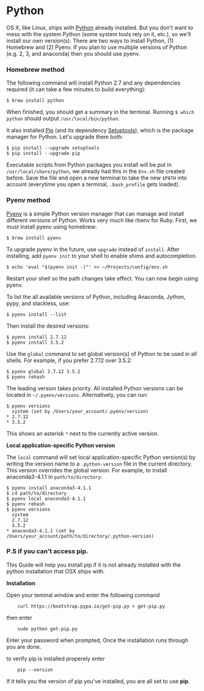 # Python

OS X, like Linux, ships with [Python](http://python.org/) already installed. But you don't want to mess with the system Python (some system tools rely on it, etc.), so we'll install our own version(s). There are two ways to install Python, (1) Homebrew and (2) Pyenv. If you plan to use multiple versions of Python (e.g. 2, 3, and anaconda) then you should use pyenv. 

### Homebrew method

The following command will install Python 2.7 and any dependencies required (it can take a few minutes to build everything):

    $ brew install python

When finished, you should get a summary in the terminal. Running `$ which python` should output `/usr/local/bin/python`.

It also installed [Pip](https://pypi.python.org/pypi/pip) (and its dependency [Setuptools](https://pypi.python.org/pypi/setuptools)), which is the package manager for Python. Let's upgrade them both:

    $ pip install --upgrade setuptools
    $ pip install --upgrade pip

Executable scripts from Python packages you install will be put in `/usr/local/share/python`, we already had this in the `Env.sh` file created before. Save the file and open a new terminal to take the new `$PATH` into account (everytime you open a terminal, `.bash_profile` gets loaded).

### Pyenv method

[Pyenv](https://github.com/yyuu/pyenv) is a simple Python version manager that can manage and install different versions of Python. Works very much like rbenv for Ruby. First, we must install pyenv using homebrew:

    $ brew install pyenv

To upgrade pyenv in the future, use `upgrade` instead of `install`.
After installing, add `pyenv init` to your shell to enable shims and autocompletion.

    $ echo 'eval "$(pyenv init -)"' >> ~/Projects/config/env.sh

Restart your shell so the path changes take effect. You can now begin using pyenv.

To list the all available versions of Python, including Anaconda, Jython, pypy, and stackless, use:

    $ pyenv install --list

Then install the desired versions:

    $ pyenv install 2.7.12
    $ pyenv install 3.5.2

Use the `global` command to set global version(s) of Python to be used in all shells. For example, if you prefer 2.7.12 over 3.5.2:

    $ pyenv global 2.7.12 3.5.2
    $ pyenv rehash

The leading version takes priority.
All installed Python versions can be located in `~/.pyenv/versions`. Alternatively, you can run:

    $ pyenv versions
      system (set by /Users/your_account/.pyenv/version)
    * 2.7.12
    * 3.5.2

This shows an asterisk `*` next to the currently active version.

**Local application-specific Python version**

The `local` command will set local application-specific Python version(s) by writing the version name to a `.python-version` file in the current directory. This version overrides the global version. For example, to install anaconda3-4.1.1 in `path/to/directory`:

    $ pyenv install anaconda3-4.1.1
    $ cd path/to/directory
    $ pyenv local anaconda3-4.1.1
    $ pyenv rehash
    $ pyenv versions 
      system
      2.7.12
      3.5.2
    * anaconda3-4.1.1 (set by /Users/your_account/path/to/directory/.python-version)

### P.S if you can't access pip.

This Guide will help you install pip if it is not already installed with the python installation that OSX ships with.

**Installation**

Open your teminal window and enter the following command

        curl https://bootstrap.pypa.io/get-pip.py > get-pip.py

then enter

        sudo python get-pip.py

Enter your password when prompted, Once the installation runs through you are done.

to verify pip is installed properely enter

        pip --version

If it tells you the version of pip you've installed, you are all set to use **pip**.
